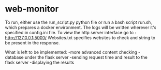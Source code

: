 # web-monitor
To run, either use the run_script.py python file or run a bash script run.sh, which prepares a docker environment.
The logs will be written wherever it's specified in config.ini file.
To view the http server interface go to : http://127.0.0.1:5000/
Websites.txt specifies websites to check and string to be present in the response.

What is left to be implemented:
-more advanced content checking
-database under the flask server
-sending request time and result to the flask server
-displaying the results